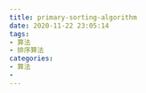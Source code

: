 ```yaml
---
title: primary-sorting-algorithm
date: 2020-11-22 23:05:14
tags:
- 算法
- 排序算法
categories: 
- 算法
- 
---
```

